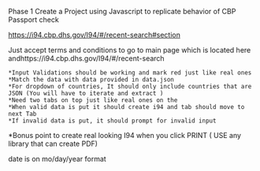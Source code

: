 Phase 1 Create a Project using Javascript to replicate behavior of CBP Passport check

https://i94.cbp.dhs.gov/I94/#/recent-search#section

Just accept terms and conditions to go to main page which is located here andhttps://i94.cbp.dhs.gov/I94/#/recent-search

<!-- Acceptance Criteria -->
    *Input Validations should be working and mark red just like real ones
    *Match the data with data provided in data.json
    *For dropdown of countries, It should only include countries that are JSON (You will have to iterate and extract )
    *Need two tabs on top just like real ones on the
    *When valid data is put it should create i94 and tab should move to next Tab
    *If invalid data is put, it should prompt for invalid input

*Bonus point to create real looking I94 when you click PRINT ( USE any library that can create PDF)

date is on mo/day/year format
